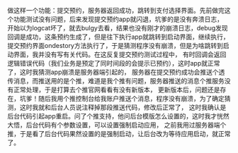 做这样一个功能：提交预约，服务器返回成功，跳转到支付选择界面。先前做完这个功能测试没有问题，后来发现提交预约app就闪退，坑爹的是没有奔溃日志，
开始以为logcat坏了，就去bulgy去看，结果也没有刚才的崩溃日志，debug发现回调是成功，这条预约生成了，但是往下执行app就跳转到启动界面，继续执行，
提交预约界面ondestory方法执行了，于是猜测程序没有崩溃，但是为啥跳转到启动界面，我并没有写有关代码。在这反复提交预约测试过程中，
有时回调会返回逻辑错误代码（我们业务是预定了同时间段的会提示已预约），这时app就正常了，这时我猜测app崩溃是服务器端引起的，
服务器在提交预约成功会推送个透传消息，而推送用的是个推，难道是我个推有问题，服务器推送的消息个推服务没有正常处理，于是打算去个推官网看看有没有新版本，
更新版本后，问题还是存在，坑爹！随后我用个推控制台给我账户推送个消息，程序没有崩溃，为了确定猜测，这时我就和后台人员说注释掉那段推送代码，修改后正常了，
这时我确认是后台代码引起app重启。问了个推支持，他问后台模版怎么设置的，这时我才恍然大悟，后台代码有个参数设置，可以设置强制启动应用，
之前我用过服务器端个推，于是看了后台代码果然设置的是强制启动，让后台改为等待应用启动，就正常了。
